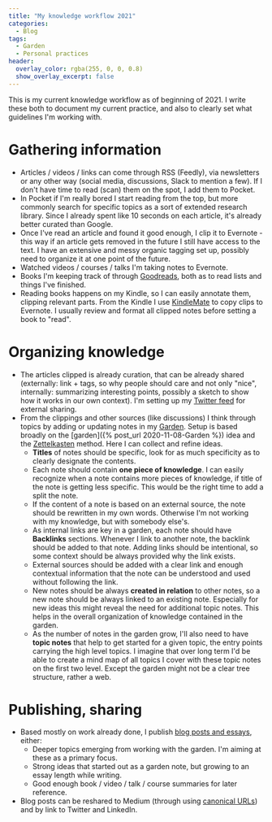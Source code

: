 ```yaml
---
title: "My knowledge workflow 2021"
categories:
  - Blog
tags:
  - Garden
  - Personal practices
header:
  overlay_color: rgba(255, 0, 0, 0.8)
  show_overlay_excerpt: false
---
```


This is my current knowledge workflow as of beginning of 2021. I write these both to document my current practice, and also to clearly set what guidelines I'm working with.

# Gathering information

 - Articles / videos / links can come through RSS (Feedly), via newsletters or any other way (social media, discussions, Slack to mention a few). If I don't have time to read (scan) them on the spot, I add them to Pocket.
 - In Pocket if I'm really bored I start reading from the top, but more commonly search for specific topics as a sort of extended research library. Since I already spent like 10 seconds on each article, it's already better curated than Google.
 - Once I've read an article and found it good enough, I clip it to Evernote - this way if an article gets removed in the future I still have access to the text. I have an extensive and messy organic tagging set up, possibly need to organize it at one point of the future.
 - Watched videos / courses / talks I'm taking notes to Evernote.
 - Books I'm keeping track of through [Goodreads](https://www.goodreads.com/user/show/30730531-peter), both as to read lists and things I've finished.
 - Reading books happens on my Kindle, so I can easily annotate them, clipping relevant parts. From the Kindle I use [KindleMate](https://kmate.me/) to copy clips to Evernote. I usually review and format all clipped notes before setting a book to "read".

# Organizing knowledge

 - The articles clipped is already curation, that can be already shared (externally: link + tags, so why people should care and not only "nice", internally: summarizing interesting points, possibly a sketch to show how it works in our own context). I'm setting up my [Twitter feed](https://twitter.com/polgarp) for external sharing.
 - From the clippings and other sources (like discussions) I think through topics by adding or updating notes in my [Garden](https://polgarp.com/categories/garden/). Setup is based broadly on the [garden]({% post_url 2020-11-08-Garden %}) idea and the [Zettelkasten](https://zettelkasten.de/introduction/) method. Here I can collect and refine ideas.
   - **Titles** of notes should be specific, look for as much specificity as to clearly designate the contents.
   - Each note should contain **one piece of knowledge**. I can easily recognize when a note contains more pieces of knowledge, if title of the note is getting less specific. This would be the right time to add a split the note.
   - If the content of a note is based on an external source, the note should be rewritten in my own words. Otherwise I'm not working with my knowledge, but with somebody else's.
   - As internal links are key in a garden, each note should have **Backlinks** sections. Whenever I link to another note, the backlink should be added to that note. Adding links should be intentional, so some context should be always provided why the link exists.
   - External sources should be added with a clear link and enough contextual information that the note can be understood and used without following the link.
   - New notes should be always **created in relation** to other notes, so a new note should be always linked to an existing note. Especially for new ideas this might reveal the need for additional topic notes. This helps in the overall organization of knowledge contained in the garden.
   - As the number of notes in the garden grow, I'll also need to have **topic notes** that help to get started for a given topic, the entry points carrying the high level topics. I imagine that over long term I'd be able to create a mind map of all topics I cover with these topic notes on the first two level. Except the garden might not be a clear tree structure, rather a web.

# Publishing, sharing

 - Based mostly on work already done, I publish [blog posts and essays](https://polgarp.com/), either:
   - Deeper topics emerging from working with the garden. I'm aiming at these as a primary focus.
   - Strong ideas that started out as a garden note, but growing to an essay length while writing.
   - Good enough book / video / talk / course summaries for later reference.
 - Blog posts can be reshared to Medium (through using [canonical URLs](https://help.medium.com/hc/en-us/articles/360033930293-Set-a-canonical-link)) and by link to Twitter and LinkedIn.
